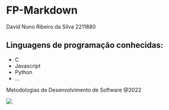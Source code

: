 # FP-Markdown

David Nuno Ribeiro da Silva
    2211880

## Linguagens de programação conhecidas: ##

   - C
   - Javascript
   - Python
   - ...


Metodologias de Desenvolvimento de Software @2022


![](https://www.ipleiria.pt/wp-content/themes/ipleiria/img/logo_ipl_header.png)
